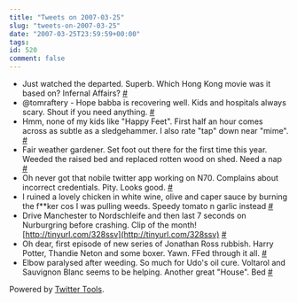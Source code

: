 ```yaml
---
title: "Tweets on 2007-03-25"
slug: "tweets-on-2007-03-25"
date: "2007-03-25T23:59:59+00:00"
tags:
id: 520
comment: false
---
```


*   Just watched the departed. Superb. Which Hong Kong movie was it based on? Infernal Affairs? [#](http://twitter.com/conoro/statuses/12255931)
*   @tomraftery - Hope babba is recovering well. Kids and hospitals always scary. Shout if you need anything. [#](http://twitter.com/conoro/statuses/12435711)
*   Hmm, none of my kids like "Happy Feet". First half an hour comes across as subtle as a sledgehammer. I also rate "tap" down near "mime". [#](http://twitter.com/conoro/statuses/12436161)
*   Fair weather gardener. Set foot out there for the first time this year. Weeded the raised bed and replaced rotten wood on shed. Need a nap [#](http://twitter.com/conoro/statuses/12547811)
*   Oh never got that nobile twitter app working on N70\. Complains about incorrect credentials. Pity. Looks good. [#](http://twitter.com/conoro/statuses/12548701)
*   I ruined a lovely chicken in white wine, olive and caper sauce by burning the f**ker cos I was pulling weeds. Speedy tomato n garlic instead [#](http://twitter.com/conoro/statuses/12552301)
*   Drive Manchester to Nordschleife and then last 7 seconds on Nurburgring before crashing. Clip of the month! [http://tinyurl.com/328ssv](http://tinyurl.com/328ssv) [#](http://twitter.com/conoro/statuses/12561111)
*   Oh dear, first episode of new series of Jonathan Ross rubbish. Harry Potter, Thandie Neton and some boxer. Yawn. FFed through it all. [#](http://twitter.com/conoro/statuses/12591891)
*   Elbow paralysed after weeding. So much for Udo's oil cure. Voltarol and Sauvignon Blanc seems to be helping. Another great "House". Bed [#](http://twitter.com/conoro/statuses/12670031)

Powered by [Twitter Tools](http://alexking.org/projects/wordpress).
